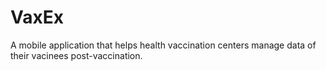 # VaxEx

A mobile application that helps health vaccination centers manage data of their vacinees post-vaccination.
